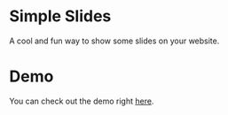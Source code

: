 # Simple Slides
A cool and fun way to show some slides on your website.

# Demo
You can check out the demo right [here](https://vanjazeli.github.io/simple-slides/).
